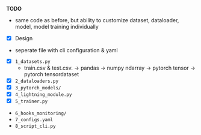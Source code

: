 **TODO**
- same code as before, but ability to customize dataset, dataloader, model, model training individually
- [x] Design
- seperate file with cli configuration & yaml
- [x] `1_datasets.py`
  - train.csv & test.csv. -> pandas -> numpy ndarray -> pytorch tensor -> pytorch tensordataset
- [x] `2_dataloaders.py`
- [x] `3_pytorch_models/`
- [x] `4_lightning_module.py`
- [x] `5_trainer.py`
- `6_hooks_monitoring/`
- `7_configs.yaml`
- `8_script_cli.py`

